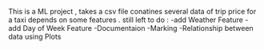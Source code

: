 This is a ML project , takes a csv file conatines several data of trip price for a taxi depends on some features .
still left to do : 
-add Weather Feature 
-add Day of Week Feature 
-Documentaion 
-Marking 
-Relationship between data using Plots 
